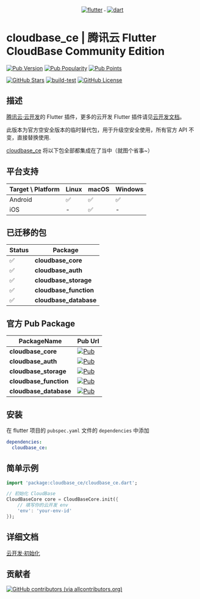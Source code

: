 <p align="center">
  <a href="https://flutter.dev/">
    <img src="https://www.vectorlogo.zone/logos/flutterio/flutterio-ar21.svg" alt="flutter" style="vertical-align:top; margin:4px;">
  </a>
  <a href="https://dart.dev/">
    <img src="https://www.vectorlogo.zone/logos/dartlang/dartlang-ar21.svg" alt="dart" style="vertical-align:top; margin:4px;">
  </a>
</p>

# cloudbase_ce | 腾讯云 Flutter CloudBase Community Edition

[![Pub Version](https://img.shields.io/pub/v/cloudbase_ce)](https://pub.dev/packages/cloudbase_ce)
[![Pub Popularity](https://img.shields.io/pub/popularity/cloudbase_ce)](https://pub.dev/packages/cloudbase_ce)
[![Pub Points](https://img.shields.io/pub/points/cloudbase_ce)](https://pub.dev/packages/cloudbase_ce)

<!-- [![GitHub Stars](https://img.shields.io/github/stars/bookshiyi/cloudbase_ce?style=social)](https://github.com/bookshiyi/cloudbase_ce/stargazers) -->

[![GitHub Stars](https://img.shields.io/github/stars/bookshiyi/cloudbase_ce)](https://github.com/bookshiyi/cloudbase_ce/stargazers)
[![build-test](https://github.com/bookshiyi/cloudbase_ce/actions/workflows/ci.yaml/badge.svg)](https://github.com/bookshiyi/cloudbase_ce/actions/workflows/ci.yaml)
[![GitHub License](https://img.shields.io/github/license/bookshiyi/cloudbase_ce)](https://github.com/bookshiyi/cloudbase_ce/blob/main/LICENSE)

## 描述

[腾讯云·云开发](https://www.cloudbase.net/)的 Flutter 插件，更多的云开发 Flutter 插件请见[云开发文档](https://docs.cloudbase.net/api-reference/flutter/install)。

此版本为官方空安全版本的临时替代包，用于升级空安全使用，所有官方 API 不变，直接替换使用.

[cloudbase_ce](https://pub.flutter-io.cn/packages/cloudbase_ce) 将以下包全部都集成在了当中（就图个省事~）

## 平台支持

| Target \ Platform | Linux | macOS | Windows |
| ----------------- | ----- | ----- | ------- |
| Android           | ✅    | ✅    | ✅      |
| iOS               | -     | ✅    | -       |

## 已迁移的包

| Status | Package                |
| ------ | ---------------------- |
| ✅     | **cloudbase_core**     |
| ✅     | **cloudbase_auth**     |
| ✅     | **cloudbase_storage**  |
| ✅     | **cloudbase_function** |
| ✅     | **cloudbase_database** |

## 官方 Pub Package

| PackageName            | Pub Url                                                     |
| ---------------------- | ----------------------------------------------------------- |
| **cloudbase_core**     | [![Pub](https://img.shields.io/pub/v/cloudbase_core)]()     |
| **cloudbase_auth**     | [![Pub](https://img.shields.io/pub/v/cloudbase_auth)]()     |
| **cloudbase_storage**  | [![Pub](https://img.shields.io/pub/v/cloudbase_storage)]()  |
| **cloudbase_function** | [![Pub](https://img.shields.io/pub/v/cloudbase_function)]() |
| **cloudbase_database** | [![Pub](https://img.shields.io/pub/v/cloudbase_database)]() |

## 安装

在 flutter 项目的 `pubspec.yaml` 文件的 `dependencies` 中添加

```yaml
dependencies:
  cloudbase_ce:
```

## 简单示例

```dart
import 'package:cloudbase_ce/cloudbase_ce.dart';

// 初始化 CloudBase
CloudBaseCore core = CloudBaseCore.init({
    // 填写你的云开发 env
    'env': 'your-env-id'
});
```

## 详细文档

[云开发·初始化](https://docs.cloudbase.net/api-reference/flutter/initialization)

## 贡献者

[![GitHub contributors (via allcontributors.org)](https://contrib.rocks/image?repo=bookshiyi/cloudbase_ce)](https://github.com/bookshiyi/cloudbase_ce/graphs/contributors)

